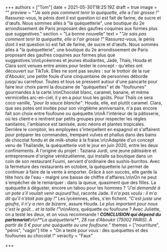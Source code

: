 +++
authors = ["Tom"]
date = 2021-05-30T18:25:19Z
draft = true
image = ""
preview = "_\"Je sais pas comment tenir la quéquette, elle a l'air grosse !\"_ Rassurez-vous, le pénis dont il est question ici est fait de farine, de sucre et d'œufs. Nous sommes allés à \"la quéquetterie\", une boutique du 2e arrondissement de Paris proposant des gaufres coquines aux formes plus que suggestives."
section = "La bonne nouvelle"
text = "_\"Je sais pas comment tenir la quéquette, elle a l'air grosse !\"_ Rassurez-vous, le pénis dont il est question ici est fait de farine, de sucre et d'œufs. Nous sommes allés à \"la quéquetterie\", une boutique du 2e arrondissement de Paris proposant des gaufres coquines aux formes plus que suggestives.\n\nLycéennes et jeunes étudiantes, Jade, Thaïs, Houda et Clara sont venues entre amies pour tester le concept - qu'elles ont découvert sur TikTok. Elles ne sont pas seules : sur le trottoir de la rue d'Aboukir, une petite foule d'une cinquantaine de personnes déborde jusqu'au carrefour. Toutes et tous se pressent autour d'une pancarte pour faire leur choix parmi la douzaine de \"quéquettes\" et de \"foufounes\" gourmandes à la carte.\n\nChocolat blanc, caramel, banane, et même vermicelles arc-en-ciel, il y en a pour tous les goûts. Pour Thaïs ce sera coco vanille, _\"pour la sauce blanche\"_. Houda, elle, est plutôt caramel. Clara, que ses potes ont invitée pour son vingtième anniversaire, n'a pas encore fait son choix entre foufoune ou quéquette.\n\nÀ l'intérieur de la pâtisserie, où les client·e·s rentrent par petits groupes pour respecter les règles sanitaires, l'ambiance est tamisée, avec néons et plantes tropicales. Derrière le comptoir, les employées s'interpellent en espagnol et s'affairent pour préparer les commandes, trempant vulves et phallus dans des bains de chocolat fondu et de _milk-shake_ à la fraise.\n\nAdaptée d'un concept venu de Thaïlande, la quéquetterie voit le jour en juin 2020, entre les deux confinements. À l'origine du projet : Taziana Jurdi, une jeune pâtissière et entrepreneure d'origine vénézuélienne, qui installe sa boutique dans un coin de son restaurant Fuumi, servant d'ordinaire des sushis-burritos. Avec la fermeture des restaurants en octobre, la quéquetterie lui permet de continuer à faire de la vente à emporter. Grâce à son succès, elle garde la tête hors de l'eau - malgré une baisse de chiffre d'affaires.\n\nOn ne peut s'empêcher de le remarquer : dans la queue, quasiment que des filles. La quéquette à déguster, encore un tabou pour les hommes ? _\"J'ai demandé à un pote s'il voulait venir aujourd'hui_, raconte Jade. _Il n'a pas voulu : il m'a dit qu'il n'était pas gay !\"_ Les lycéennes, elles, s'en fichent. _\"C'est juste une gaufre, il n'y a rien de bizarre_, assure Houda. _Le plus important pour nous c'est le goût... et la taille !\"_\n\nAlors, quéquette ou foufoune ? Avec Juliette, on a testé les deux, et on vous recommande ! **_CONCLUSION qui dépend du partenariat_**\n\n**_La quéquetterie_**_, 28 rue d'Aboukir (75002 PARIS). À partir de 5 € pour une quéquette ou une foufoune._"
themes = ["nourriture", "pénis", "vagin"]
title = "On a testé pour vous : des quéquettes et des foufounes au chocolat !"
veracity = "Faux"

+++
